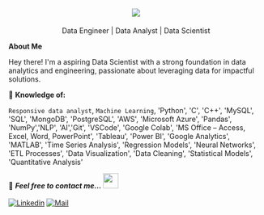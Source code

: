 <h1 align="center">
  <a href="https://git.io/typing-svg">
    <img src="https://readme-typing-svg.herokuapp.com/?lines=Hello,+There!+👋;This+is+Tanay+Malviya...;Nice+to+meet+you!&center=true&size=25">
  </a>
</h1>

<p align='center'>Data Engineer | Data Analyst | Data Scientist </p>

**About Me**
<p align='left'>Hey there! I'm a aspiring Data Scientist with a strong foundation in data analytics and engineering, passionate about leveraging data for impactful solutions.</p>


🧐 **Knowledge of:**<br>

`Responsive data analyst`, `Machine Learning`, 'Python', 'C', 'C++', 'MySQL', 'SQL', 'MongoDB', 'PostgreSQL', 'AWS', 'Microsoft Azure', 'Pandas', 'NumPy','NLP', 'AI','Git', 'VSCode', 'Google Colab', 'MS Office – Access, Excel, Word, PowerPoint', 'Tableau', 'Power BI', 'Google Analytics', 'MATLAB', 'Time Series Analysis', 'Regression Models', 'Neural Networks', 'ETL Processes', 'Data Visualization', 'Data Cleaning', 'Statistical Models', 'Quantitative Analysis'

📝 ***Feel free to contact me...*** <img src="https://media.giphy.com/media/WUlplcMpOCEmTGBtBW/giphy.gif" width="30">
<br>
<br>
[![Linkedin](https://img.shields.io/badge/LinkedIn-Tanay%20Malviya-blue?logo=Linkedin&logoColor=blue&labelColor=black)](https://www.linkedin.com/in/tanay-malviya/)
[![Mail](https://img.shields.io/badge/malviya.ta@northeastern.edu-blue?logo=Gmail&logoColor=blue&labelColor=black)](mailto:malviya.ta@northeastern.edu)
<br>
